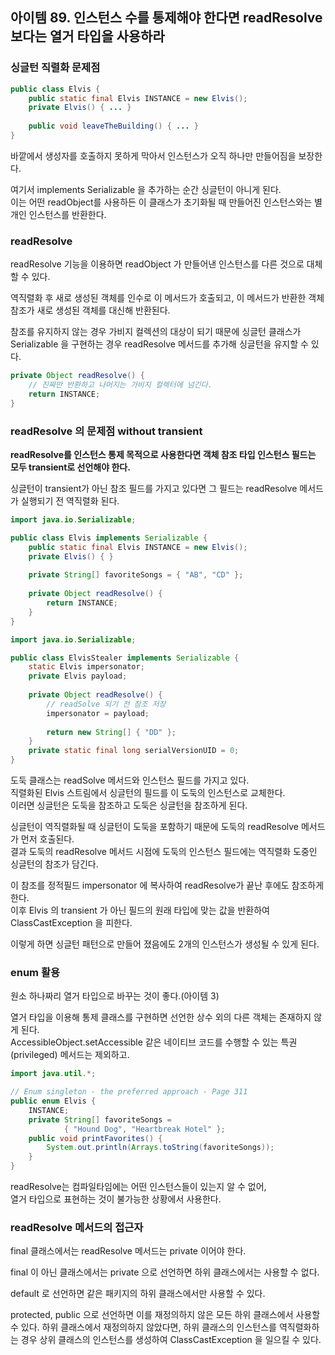 ## 아이템 89. 인스턴스 수를 통제해야 한다면 readResolve 보다는 열거 타입을 사용하라

### 싱글턴 직렬화 문제점
```java
public class Elvis {
    public static final Elvis INSTANCE = new Elvis();
    private Elvis() { ... }
    
    public void leaveTheBuilding() { ... }
}
```
바깥에서 생성자를 호출하지 못하게 막아서 인스턴스가 오직 하나만 만들어짐을 보장한다.

여기서 implements Serializable 을 추가하는 순간 싱글턴이 아니게 된다.    
이는 어떤 readObject를 사용하든 이 클래스가 초기화될 때 만들어진 인스턴스와는 별개인 인스턴스를 반환한다.


### readResolve

readResolve 기능을 이용하면 readObject 가 만들어낸 인스턴스를 다른 것으로 대체할 수 있다.   

역직렬화 후 새로 생성된 객체를 인수로 이 메서드가 호출되고, 이 메서드가 반환한 객체 참조가 새로 생성된 객체를 대신해 반환된다.

참조를 유지하지 않는 경우 가비지 컬렉션의 대상이 되기 때문에 싱글턴 클래스가 Serializable 을 구현하는 경우 readResolve 메서드를 추가해 싱글턴을 유지할 수 있다.

```java
private Object readResolve() {
    // 진짜만 반환하고 나머지는 가비지 컬렉터에 넘긴다.
    return INSTANCE;
}
```

### readResolve 의 문제점 without transient

__readResolve를 인스턴스 통제 목적으로 사용한다면 객체 참조 타입 인스턴스 필드는 모두 transient로 선언해야 한다.__   

싱글턴이 transient가 아닌 참조 필드를 가지고 있다면 그 필드는 readResolve 메서드가 실행되기 전 역직렬화 된다.

```java
import java.io.Serializable;

public class Elvis implements Serializable {
    public static final Elvis INSTANCE = new Elvis();
    private Elvis() { }
    
    private String[] favoriteSongs = { "AB", "CD" };
    
    private Object readResolve() {
        return INSTANCE;
    }
}
```

```java
import java.io.Serializable;

public class ElvisStealer implements Serializable {
    static Elvis impersonator;
    private Elvis payload;
    
    private Object readResolve() {
        // readSolve 되기 전 참조 저장
        impersonator = payload;
        
        return new String[] { "DD" };
    }
    private static final long serialVersionUID = 0;
}
```

도둑 클래스는 readSolve 메서드와 인스턴스 필드를 가지고 있다.    
직렬화된 Elvis 스트림에서 싱글턴의 필드를 이 도둑의 인스턴스로 교체한다.   
이러면 싱글턴은 도둑을 참조하고 도둑은 싱글턴을 참조하게 된다.

싱글턴이 역직렬화될 때 싱글턴이 도둑을 포함하기 때문에 도둑의 readResolve 메서드가 먼저 호출된다.   
결과 도둑의 readResolve 메서드 시점에 도둑의 인스턴스 필드에는 역직렬화 도중인 싱글턴의 참조가 담긴다.

이 참조를 정적필드 impersonator 에 복사하여 readResolve가 끝난 후에도 참조하게 한다.   
이후 Elvis 의 transient 가 아닌 필드의 원래 타입에 맞는 값을 반환하여 ClassCastException 을 피한다.

이렇게 하면 싱글턴 패턴으로 만들어 졌음에도 2개의 인스턴스가 생성될 수 있게 된다.

### enum 활용

원소 하나짜리 열거 타입으로 바꾸는 것이 좋다.(아이템 3)

열거 타입을 이용해 통제 클래스를 구현하면 선언한 상수 외의 다른 객체는 존재하지 않게 된다.   
AccessibleObject.setAccessible 같은 네이티브 코드를 수행할 수 있는 특권(privileged) 메서드는 제외하고.

```java
import java.util.*;

// Enum singleton - the preferred approach - Page 311
public enum Elvis {
    INSTANCE;
    private String[] favoriteSongs =
            { "Hound Dog", "Heartbreak Hotel" };
    public void printFavorites() {
        System.out.println(Arrays.toString(favoriteSongs));
    }
}
```
readResolve는 컴파일타임에는 어떤 인스턴스들이 있는지 알 수 없어,    
열거 타입으로 표현하는 것이 불가능한 상황에서 사용한다.


### readResolve 메서드의 접근자
final 클래스에서는 readResolve 메서드는 private 이어야 한다.   

final 이 아닌 클래스에서는 private 으로 선언하면 하위 클래스에서는 사용할 수 없다.   

default 로 선언하면 같은 패키지의 하위 클래스에서만 사용할 수 있다.   

protected, public 으로 선언하면 이를 재정의하지 않은 모든 하위 클래스에서 사용할 수 있다.
하위 클래스에서 재정의하지 않았다면, 하위 클래스의 인스턴스를 역직렬화하는 경우 
상위 클래스의 인스턴스를 생성하여 ClassCastException 을 일으킬 수 있다.